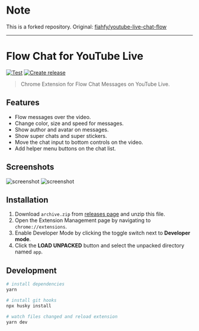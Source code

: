 # Note

This is a forked repository. Original: [fiahfy/youtube-live-chat-flow](https://github.com/fiahfy/youtube-live-chat-flow)

---

# Flow Chat for YouTube Live

[![Test](https://github.com/eggplants/youtube-live-chat-flow/actions/workflows/test.yml/badge.svg)](https://github.com/eggplants/youtube-live-chat-flow/actions/workflows/test.yml) [![Create release](https://github.com/eggplants/youtube-live-chat-flow/actions/workflows/extension.yml/badge.svg)](https://github.com/eggplants/youtube-live-chat-flow/actions/workflows/extension.yml)

> Chrome Extension for Flow Chat Messages on YouTube Live.

## Features

- Flow messages over the video.
- Change color, size and speed for messages.
- Show author and avatar on messages.
- Show super chats and super stickers.
- Move the chat input to bottom controls on the video.
- Add helper menu buttons on the chat list.

## Screenshots

![screenshot](.github/img/screenshot1.gif)
![screenshot](.github/img/screenshot2.png)

## Installation

1. Download `archive.zip` from [releases page](https://github.com/eggplants/youtube-live-chat-flow/releases) and unzip this file.
2. Open the Extension Management page by navigating to `chrome://extensions`.
3. Enable Developer Mode by clicking the toggle switch next to **Developer mode**.
4. Click the **LOAD UNPACKED** button and select the unpacked directory named `app`.

## Development

```bash
# install dependencies
yarn

# install git hooks
npx husky install

# watch files changed and reload extension
yarn dev
```
